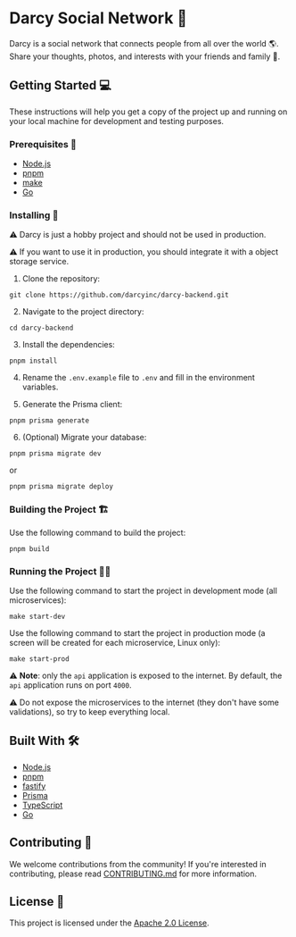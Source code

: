 # Darcy Social Network 🚀

Darcy is a social network that connects people from all over the world 🌎. Share your thoughts, photos, and interests with your friends and family 💬.

## Getting Started 💻

These instructions will help you get a copy of the project up and running on your local machine for development and testing purposes.

### Prerequisites 🔧

- [Node.js](https://nodejs.org/en/)
- [pnpm](https://github.com/pnpm/pnpm)
- [make](https://www.gnu.org/software/make/)
- [Go](https://golang.org/)

### Installing 💾

⚠️ Darcy is just a hobby project and should not be used in production.

⚠️ If you want to use it in production, you should integrate it with a object storage service.

1. Clone the repository:

```
git clone https://github.com/darcyinc/darcy-backend.git
```

2. Navigate to the project directory:

```
cd darcy-backend
```

3. Install the dependencies:

```
pnpm install
```

4. Rename the `.env.example` file to `.env` and fill in the environment variables.

5. Generate the Prisma client:

```
pnpm prisma generate
```

6. (Optional) Migrate your database:

```
pnpm prisma migrate dev
```

or

```
pnpm prisma migrate deploy
```

### Building the Project 🏗️

Use the following command to build the project:

```
pnpm build
```

### Running the Project 🏃‍♂️

Use the following command to start the project in development mode (all microservices):

```
make start-dev
```

Use the following command to start the project in production mode (a screen will be created for each microservice, Linux only):

```
make start-prod
```

⚠️ **Note**: only the `api` application is exposed to the internet. By default, the `api` application runs on port `4000`.

⚠️ Do not expose the microservices to the internet (they don't have some validations), so try to keep everything local.

## Built With 🛠️

- [Node.js](https://github.com/nodejs/node)
- [pnpm](https://github.com/pnpm/pnpm)
- [fastify](https://github.com/fastify/fastify)
- [Prisma](https://github.com/prisma/prisma)
- [TypeScript](https://github.com/microsoft/TypeScript)
- [Go](https://github.com/golang/go)

## Contributing 🤝

We welcome contributions from the community! If you're interested in contributing, please read [CONTRIBUTING.md](https://github.com/darcyinc/darcy-backend/blob/development/CONTRIBUTING.md) for more information.

## License 📃

This project is licensed under the [Apache 2.0 License](https://github.com/darcyinc/darcy-backend/blob/development/LICENSE).
